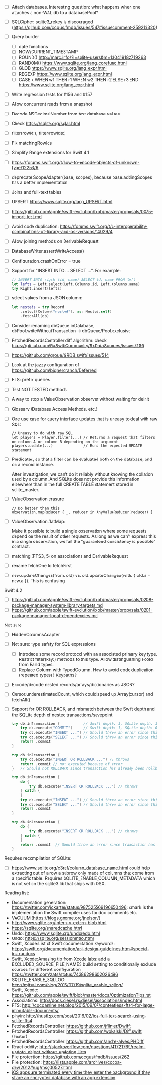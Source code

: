 - [ ] Attach databases. Interesting question: what happens when one attaches a non-WAL db to a databasePool?
- [ ] SQLCipher: sqlite3_rekey is discouraged (https://github.com/ccgus/fmdb/issues/547#issuecomment-259219320)
- [ ] Query builder
    - [ ] date functions
    - [ ] NOW/CURRENT_TIMESTAMP
    - [ ] ROUND() http://marc.info/?l=sqlite-users&m=130419182719263
    - [ ] RANDOM() https://www.sqlite.org/lang_corefunc.html
    - [ ] GLOB https://www.sqlite.org/lang_expr.html
    - [ ] REGEXP https://www.sqlite.org/lang_expr.html
    - [ ] CASE x WHEN w1 THEN r1 WHEN w2 THEN r2 ELSE r3 END https://www.sqlite.org/lang_expr.html
- [ ] Write regression tests for #156 and #157
- [ ] Allow concurrent reads from a snapshot
- [ ] Decode NSDecimalNumber from text database values
- [ ] Check https://sqlite.org/sqlar.html
- [ ] filter(rowid:), filter(rowids:)
- [ ] Fix matchingRowIds
- [ ] Simplify Range extensions for Swift 4.1
- [ ] https://forums.swift.org/t/how-to-encode-objects-of-unknown-type/12253/6
- [ ] deprecate ScopeAdapter(base, scopes), because base.addingScopes has a better implementation
- [ ] Joins and full-text tables
- [ ] UPSERT https://www.sqlite.org/lang_UPSERT.html
- [ ] https://github.com/apple/swift-evolution/blob/master/proposals/0075-import-test.md
- [ ] Avoid code duplication: https://forums.swift.org/t/c-interoperability-combinations-of-library-and-os-versions/14029/4
- [ ] Allow joining methods on DerivableRequest
- [ ] DatabaseWriter.assertWriteAccess()
- [ ] Configuration.crashOnError = true
- [ ] Support for "INSERT INTO ... SELECT ...". For example:
    
    ```swift
    // INSERT INTO rigth (id, name) SELECT id, name FROM left
    let lefts = Left.select(Left.Columns.id, Left.Columns.name)
    try Right.insert(lefts)
    ```
- [ ] select values from a JSON column:
    
    ```swift
    let nesteds = try Record
        .select(Column("nested"), as: Nested.self)
        .fetchAll(db)
    ```
- [ ] Consider renaming dbQueue.inDatabase, dbPool.writeWithoutTransaction -> dbQueue/Pool.exclusive
- [ ] FetchedRecordsController diff algorithm: check https://github.com/RxSwiftCommunity/RxDataSources/issues/256
- [ ] https://github.com/groue/GRDB.swift/issues/514
- [ ] Look at the jazzy configuration of https://github.com/bignerdranch/Deferred
- [ ] FTS: prefix queries
- [ ] Test NOT TESTED methods
- [ ] A way to stop a ValueObservation observer without waiting for deinit
- [ ] Glossary (Database Access Methods, etc.)
- [ ] One use case for query interface updates that is uneasy to deal with raw SQL:
    
    ```
    // Uneasy to do with raw SQL
    let players = Player.filter(...) // Returns a request that filters on column A or column B depending on the argument
    players.update(...)              // Runs the expected UPDATE statement
    ```

- [ ] Predicates, so that a filter can be evaluated both on the database, and on a record instance.
    
    After investigation, we can't do it reliably without knowing the collation used by a column. And SQLite does not provide this information elsewhere than in the full CREATE TABLE statement stored in sqlite_master.

- [ ] ValueObservation erasure

    ```
    // Do better than this
    observation.mapReducer { _, reducer in AnyValueReducer(reducer) }
    ```

- [ ] ValueObservation.flatMap:

    Make it possible to build a single observation where some requests depend on the result of other requests. As long as we can't express this in a single observation, we fail the "guaranteed consistency is possible" contract.
- [ ] matching (FTS3, 5) on associations and DerivableRequest
- [ ] rename fetchOne to fetchFirst
- [ ] new.updateChanges(from: old) vs. old.updateChanges(with: { old.a = new.a }). This is confusing.

Swift 4.2

- [ ] https://github.com/apple/swift-evolution/blob/master/proposals/0208-package-manager-system-library-targets.md
- [ ] https://github.com/apple/swift-evolution/blob/master/proposals/0201-package-manager-local-dependencies.md

Not sure

- [ ] HiddenColumnsAdapter
- [ ] Not sure: type safety for SQL expressions
    - [ ] Introduce some record protocol with an associated primary key type. Restrict filter(key:) methods to this type. Allow distinguishing FooId from BarId types.
    - [ ] Replace Column with TypedColumn. How to avoid code duplication (repeated types)? Keypaths?
- [ ] Encode/decode nested records/arrays/dictionaries as JSON?
- [ ] Cursor.underestimatedCount, which could speed up Array(cursor) and fetchAll()
- [ ] Support for OR ROLLBACK, and mismatch between the Swift depth and the SQLite depth of nested transactions/savepoint:
    
    ```swift
    try db.inTransaction {           // Swift depth: 1, SQLite depth: 1
        try db.execute("COMMIT")     // Swift depth: 1, SQLite depth: 0
        try db.execute("INSERT ...") // Should throw an error since this statement is no longer protected by a transaction
        try db.execute("SELECT ...") // Should throw an error since this statement is no longer protected by a transaction
        return .commit 
    }
    ```

    ```swift
    try db.inTransaction {
        try db.execute("INSERT OR ROLLBACK ...") // throws 
        return .commit // not executed because of error
    }   // Should not ROLLBACK since transaction has already been rollbacked
    ```

    ```swift
    try db.inTransaction {
        do {
            try db.execute("INSERT OR ROLLBACK ...") // throws
        } catch {
        }
        try db.execute("INSERT ...") // Should throw an error since this statement is no longer protected by a transaction
        try db.execute("SELECT ...") // Should throw an error since this statement is no longer protected by a transaction
        return .commit
    }
    ```

    ```swift
    try db.inTransaction {
        do {
            try db.execute("INSERT OR ROLLBACK ...") // throws
        } catch {
        }
        return .commit  // Should throw an error since transaction has been rollbacked and user's intent can not be applied
    }
    ```


Requires recompilation of SQLite:

- [ ] https://www.sqlite.org/c3ref/column_database_name.html could help extracting out of a row a subrow only made of columns that come from a specific table. Requires SQLITE_ENABLE_COLUMN_METADATA which is not set on the sqlite3 lib that ships with OSX.



Reading list:

- Documentation generation: https://twitter.com/jckarter/status/987525569196650496: cmark is the implementation the Swift compiler uses for doc comments etc.
- VACUUM (https://blogs.gnome.org/jnelson/)
- http://www.sqlite.org/intern-v-extern-blob.html
- https://sqlite.org/sharedcache.html
- Undo: https://www.sqlite.org/undoredo.html
- Undo: https://sqlite.org/sessionintro.html
- Swift, Xcode:List of Swift documentation keywords: https://swift.org/documentation/api-design-guidelines.html#special-instructions
- Swift, Xcode:Amazing tip from Xcode labs: add a EXCLUDED_SOURCE_FILE_NAMES build setting to conditionally exclude sources for different configuration: https://twitter.com/zats/status/74386298602026496
- SQLITE_ENABLE_SQLLOG: http://mjtsai.com/blog/2016/07/19/sqlite_enable_sqllog/
- Swift, Xcode: https://github.com/apple/swift/blob/master/docs/OptimizationTips.rst
- Associations: http://docs.diesel.rs/diesel/associations/index.html
- FTS: http://cocoamine.net/blog/2015/09/07/contentless-fts4-for-large-immutable-documents/
- pinyin: http://hustlzp.com/post/2016/02/ios-full-text-search-using-sqlite-fts4
- FetchedRecordsController: https://github.com/jflinter/Dwifft
- FetchedRecordsController: https://github.com/wokalski/Diff.swift (Faster)
- FetchedRecordsController: https://github.com/andre-alves/PHDiff
- React oddity: http://stackoverflow.com/questions/41721769/realm-update-object-without-updating-lists
- File protection: https://github.com/ccgus/fmdb/issues/262
- File protection: https://lists.apple.com/archives/cocoa-dev/2012/Aug/msg00527.html
- [iOS apps are terminated every time they enter the background if they share an encrypted database with an app extension](https://github.com/sqlcipher/sqlcipher/issues/255)
